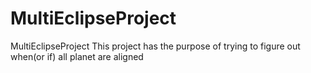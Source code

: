 # MultiEclipseProject
MultiEclipseProject
This project has the purpose of trying to figure out when(or if) all planet are aligned
